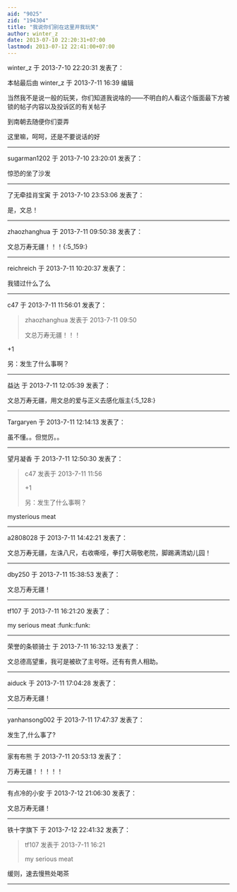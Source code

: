 ```yaml
---
aid: "9025"
zid: "194304"
title: "我说你们别在这里开我玩笑"
author: winter_z
date: 2013-07-10 22:20:31+07:00
lastmod: 2013-07-12 22:41:00+07:00
---
```


winter_z 于 2013-7-10 22:20:31 发表了：

本帖最后由 winter_z 于 2013-7-11 16:39 编辑

当然我不是说一般的玩笑，你们知道我说啥的——不明白的人看这个版面最下方被锁的帖子内容以及投诉区的有关帖子

到南朝去随便你们耍弄

这里嘛，呵呵，还是不要说话的好

---

sugarman1202 于 2013-7-10 23:20:01 发表了：

惊恐的坐了沙发

---

了无牵挂肖宝寅 于 2013-7-10 23:53:06 发表了：

是，文总！

---

zhaozhanghua 于 2013-7-11 09:50:38 发表了：

文总万寿无疆！！！{:5_159:}

---

reichreich 于 2013-7-11 10:20:37 发表了：

我错过什么了么

---

c47 于 2013-7-11 11:56:01 发表了：

> zhaozhanghua 发表于 2013-7-11 09:50
>
> 文总万寿无疆！！！

+1

另：发生了什么事啊？

---

益达 于 2013-7-11 12:05:39 发表了：

文总万寿无疆，用文总的爱与正义去感化版主{:5_128:}

---

Targaryen 于 2013-7-11 12:14:13 发表了：

虽不懂。。但觉厉。。

---

望月凝香 于 2013-7-11 12:50:30 发表了：

> c47 发表于 2013-7-11 11:56
>
> +1
>
> 另：发生了什么事啊？

mysterious meat

---

a2808028 于 2013-7-11 14:42:21 发表了：

文总万寿无疆，左诛八尺，右收嘶哑，拳打大萌敬老院，脚踢满清幼儿园！

---

dby250 于 2013-7-11 15:38:53 发表了：

文总万寿无疆！

---

tf107 于 2013-7-11 16:21:20 发表了：

my serious meat :funk::funk:

---

荣誉的条顿骑士 于 2013-7-11 16:32:13 发表了：

文总德高望重，我可是被砍了主号呀。还有有贵人相助。

---

aiduck 于 2013-7-11 17:04:28 发表了：

文总万寿无疆！

---

yanhansong002 于 2013-7-11 17:47:37 发表了：

发生了,什么事了?

---

家有布熊 于 2013-7-11 20:53:13 发表了：

万寿无疆！！！！！

---

有点冷的小安 于 2013-7-12 21:06:30 发表了：

文总万寿无疆！

---

铁十字旗下 于 2013-7-12 22:41:32 发表了：

> tf107 发表于 2013-7-11 16:21
>
> my serious meat

缓则，速去慢熊处喝茶

---
